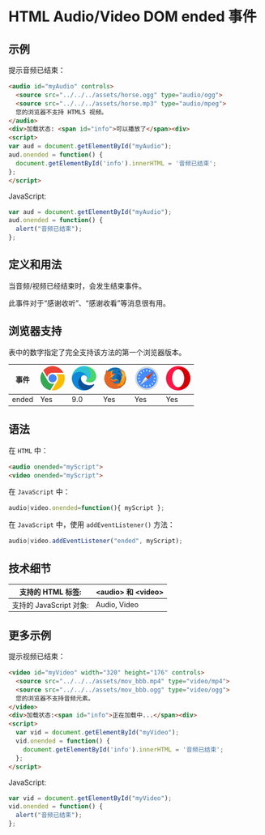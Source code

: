 HTML Audio/Video DOM ended 事件
===

## 示例

提示音频已结束：

```html idoc:preview:iframe
<audio id="myAudio" controls>
  <source src="../../../assets/horse.ogg" type="audio/ogg">
  <source src="../../../assets/horse.mp3" type="audio/mpeg">
  您的浏览器不支持 HTML5 视频。
</audio>
<div>加载状态: <span id="info">可以播放了</span><div>
<script>
var aud = document.getElementById("myAudio");
aud.onended = function() {
  document.getElementById('info').innerHTML = '音频已结束';
};
</script>
```

JavaScript:

```js
var aud = document.getElementById("myAudio");
aud.onended = function() {
  alert("音频已结束");
};
```

## 定义和用法

当音频/视频已经结束时，会发生结束事件。

此事件对于“感谢收听”、“感谢收看”等消息很有用。

## 浏览器支持

表中的数字指定了完全支持该方法的第一个浏览器版本。

| 事件 | ![chrome][1] | ![edge][2] | ![firefox][3] | ![safari][4] | ![opera][5] |
| ----- | --- | --- | --- | --- | --- |
| ended | Yes | 9.0 | Yes | Yes | Yes |
<!--rehype:style=width: 100%; display: inline-table;-->

## 语法

在 `HTML` 中：

```html
<audio onended="myScript">
<video onended="myScript">
```

在 `JavaScript` 中：

```js
audio|video.onended=function(){ myScript };
```

在 `JavaScript` 中，使用 `addEventListener()` 方法：

```js
audio|video.addEventListener("ended", myScript);
```

## 技术细节

| 支持的 HTML 标签: | \<audio> 和 \<video> |
| -------- | -------- |
| 支持的 JavaScript 对象: | Audio, Video |
<!--rehype:style=width: 100%; display: inline-table;-->

## 更多示例

提示视频已结束：

```html idoc:preview:iframe
<video id="myVideo" width="320" height="176" controls>
  <source src="../../../assets/mov_bbb.mp4" type="video/mp4">
  <source src="../../../assets/mov_bbb.ogg" type="video/ogg">
  您的浏览器不支持音频元素。
</video>
<div>加载状态:<span id="info">正在加载中...</span><div>
<script>
  var vid = document.getElementById("myVideo");
  vid.onended = function() {
    document.getElementById('info').innerHTML = '音频已结束';
  };
</script>
```

JavaScript:

```js
var vid = document.getElementById("myVideo");
vid.onended = function() {
  alert("音频已结束");
};
```


[1]: ../../../assets/chrome.svg
[2]: ../../../assets/edge.svg
[3]: ../../../assets/firefox.svg
[4]: ../../../assets/safari.svg
[5]: ../../../assets/opera.svg
